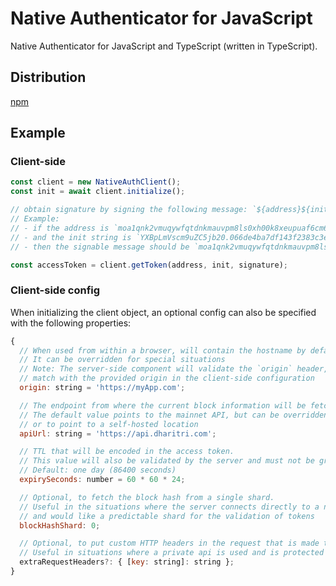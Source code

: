 # Native Authenticator for JavaScript

Native Authenticator for JavaScript and TypeScript (written in TypeScript).

## Distribution

[npm](https://www.npmjs.com/package/@dharitri-sdk/native-auth-client)

## Example

### Client-side

```js
const client = new NativeAuthClient();
const init = await client.initialize();

// obtain signature by signing the following message: `${address}${init}`
// Example:
// - if the address is `moa1qnk2vmuqywfqtdnkmauvpm8ls0xh00k8xeupuaf6cm6cd4rx89qq0h8w50`
// - and the init string is `YXBpLmVscm9uZC5jb20.066de4ba7df143f2383c3e0cd7ef8eeaf13375d1123ec8bafcef9f7908344b0f.86400.e30`
// - then the signable message should be `moa1qnk2vmuqywfqtdnkmauvpm8ls0xh00k8xeupuaf6cm6cd4rx89qq0h8w50066de4ba7df143f2383c3e0cd7ef8eeaf13375d1123ec8bafcef9f7908344b0f.86400.e30`

const accessToken = client.getToken(address, init, signature);
```

### Client-side config

When initializing the client object, an optional config can also be specified with the following properties:

```js
{
  // When used from within a browser, will contain the hostname by default.
  // It can be overridden for special situations
  // Note: The server-side component will validate the `origin` header, which must
  // match with the provided origin in the client-side configuration
  origin: string = 'https://myApp.com';

  // The endpoint from where the current block information will be fetched upon initialization.
  // The default value points to the mainnet API, but can be overridden to be network-specific
  // or to point to a self-hosted location
  apiUrl: string = 'https://api.dharitri.com';

  // TTL that will be encoded in the access token.
  // This value will also be validated by the server and must not be greater than the maximum ttl allowed.
  // Default: one day (86400 seconds)
  expirySeconds: number = 60 * 60 * 24;

  // Optional, to fetch the block hash from a single shard.
  // Useful in the situations where the server connects directly to a node to fetch block info
  // and would like a predictable shard for the validation of tokens
  blockHashShard: 0;

  // Optional, to put custom HTTP headers in the request that is made to the api
  // Useful in situations where a private api is used and is protected by a JTW token
  extraRequestHeaders?: { [key: string]: string };
}
```
